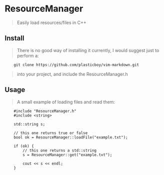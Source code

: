 # ResourceManager
> Easily load resources/files in C++

## Install
> There is no good way of installing it currently, I would suggest just to
> perform a:

        git clone https://github.com/plasticboy/vim-markdown.git

> into your project, and include the ResourceManager.h

## Usage
> A small example of loading files and read them:

        #include "ResourceManager.h"
        #include <string>

        std::string s;

        // this one returns true or false
        bool ok = ResourceManager::loadFile("example.txt");

        if (ok) {
            // this one returns a std::string
            s = ResourceManager::get("example.txt");

            cout << s << endl;
        }

